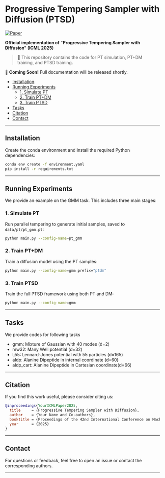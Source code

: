 # Progressive Tempering Sampler with Diffusion (PTSD)

[![Paper](https://img.shields.io/badge/paper-arxiv.2410.12456-B31B1B.svg)](https://www.arxiv.org/abs/2506.05231)

**Official implementation of "Progressive Tempering Sampler with Diffusion" (ICML 2025)**  

> 🔬 This repository contains the code for PT simulation, PT+DM training, and PTSD training.

🚧 **Coming Soon!** Full documentation will be released shortly.

- [Installation](#installation)
- [Running Experiments](#running-experiments)
  - [1. Simulate PT](#1-simulate-parallel-tempering-pt)
  - [2. Train PT+DM](#2-train-ptdm-diffusion-matching)
  - [3. Train PTSD](#3-train-ptsd-progressive-tempering-sampler-with-diffusion)
- [Tasks](#tasks)
- [Citation](#citation)
- [Contact](#contact)

---

## Installation

Create the conda environment and install the required Python dependencies:

```bash
conda env create -f environment.yaml
pip install -r requirements.txt
```

---

## Running Experiments

We provide an example on the GMM task. This includes three main stages:

### 1. Simulate PT

Run parallel tempering to generate initial samples, saved to `data/pt/pt_gmm.pt`:

```bash
python main.py --config-name=pt_gmm
```

### 2. Train PT+DM

Train a diffusion model using the PT samples:

```bash
python main.py --config-name=gmm prefix="ptdm"
```

### 3. Train PTSD
Train the full PTSD framework using both PT and DM:

```bash
python main.py --config-name=gmm
```

---

## Tasks
We provide codes for following tasks
 - gmm: Mixture of Gaussian with 40 modes (d=2)
 - mw32: Many Well potential (d=32)
 - lj55: Lennard-Jones potential with 55 particles (d=165)
 - aldp: Alanine Dipeptide in internal coordinate (d=60)
 - aldp_cart: Alanine Dipeptide in Cartesian coordinate(d=66)

---

## Citation

If you find this work useful, please consider citing us:

```bibtex
@inproceedings{YourICMLPaper2025,
  title     = {Progressive Tempering Sampler with Diffusion},
  author    = {Your Name and Co-authors},
  booktitle = {Proceedings of the 42nd International Conference on Machine Learning},
  year      = {2025}
}
```

---

## Contact

For questions or feedback, feel free to open an issue or contact the corresponding authors.

---